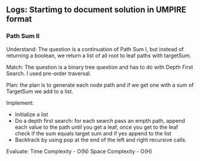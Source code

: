 ## Logs: Startimg to document solution in UMPIRE format
### Path Sum II
Understand:
The question is a continuation of Path Sum I, but instead of returning a boolean, we return a list of all root to leaf paths with targetSum.

Match:
The question is a binary tree question and has to do with Depth First Search. I used pre-order traversal.

Plan:
the plan is to generate each node path and if we get one with a sum of TargetSum we add to a list.

Implement:
- Initialize a list
- Do a depth first search:
    for each search pass an empth path, append each value to the path until you get a leaf, once you get to the leaf check if the sum equals target sum and if yes append to the list
- Backtrack by using pop at the end of the left and right recursive calls.

Evaluate:
Time Complexity - O(N)
Space Complexity - O(H)